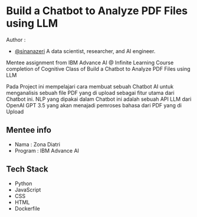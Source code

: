 
# Build a Chatbot to Analyze PDF Files using LLM

Author :  
- [@sinanazeri](https://github.com/sinanazeri)
  A data scientist, researcher, and AI engineer.

Mentee assignment from IBM Advance AI @ Infinite Learning Course completion of Cognitive Class of Build a Chatbot to Analyze PDF Files using LLM

Pada Project ini mempelajari cara membuat sebuah Chatbot AI untuk menganalisis sebuah file PDF yang di upload sebagai fitur utama dari Chatbot ini. NLP yang dipakai dalam Chatbot ini adalah sebuah API LLM dari OpenAI GPT 3.5 yang akan menajadi pemroses bahasa dari PDF yang di Upload












## Mentee info
- Nama : Zona Diatri
- Program : IBM Advance AI

## Tech Stack
- Python
- JavaScript
- CSS
- HTML
- Dockerfile


